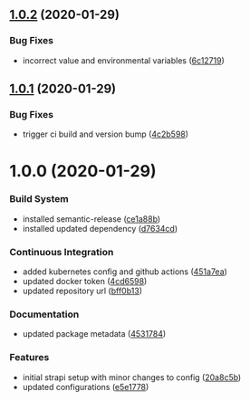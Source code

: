 ## [1.0.2](https://github.com/tapps-io/tapps-io.cms/compare/v1.0.1...v1.0.2) (2020-01-29)


### Bug Fixes

* incorrect value and environmental variables ([6c12719](https://github.com/tapps-io/tapps-io.cms/commit/6c1271951e335e680775f6d022e8989704b6c056))

## [1.0.1](https://github.com/tapps-io/tapps-io.cms/compare/v1.0.0...v1.0.1) (2020-01-29)


### Bug Fixes

* trigger ci build and version bump ([4c2b598](https://github.com/tapps-io/tapps-io.cms/commit/4c2b598f9a83839191a7137fce5c795f7c3f6b68))

# 1.0.0 (2020-01-29)


### Build System

* installed semantic-release ([ce1a88b](https://github.com/tapps-io/tapps-io.cms/commit/ce1a88b97bd6eeb80e58c6eae710bdde7d2e5552))
* installed updated dependency ([d7634cd](https://github.com/tapps-io/tapps-io.cms/commit/d7634cdfa7f4f609ec2de5e9f8efe0aba948e132))


### Continuous Integration

* added kubernetes config and github actions ([451a7ea](https://github.com/tapps-io/tapps-io.cms/commit/451a7ea36a1c0fc7056cacd6f85c8a662dda21f9))
* updated docker token ([4cd6598](https://github.com/tapps-io/tapps-io.cms/commit/4cd65984146b8539cbe930b731bd4803985ea75b))
* updated repository url ([bff0b13](https://github.com/tapps-io/tapps-io.cms/commit/bff0b13e10e6a3275998d45e8ea264163d78c6d2))


### Documentation

* updated package metadata ([4531784](https://github.com/tapps-io/tapps-io.cms/commit/4531784d5a0c33b6f692898f3260fa4d6ba9f132))


### Features

* initial strapi setup with minor changes to config ([20a8c5b](https://github.com/tapps-io/tapps-io.cms/commit/20a8c5b0ddd5d86efebd3189cbb4ff759c2ad241))
* updated configurations ([e5e1778](https://github.com/tapps-io/tapps-io.cms/commit/e5e1778151869d46e049505d9eb8ec4b9314d1f0))
